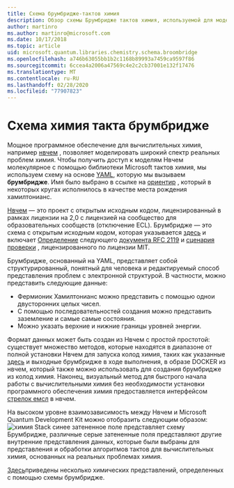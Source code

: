 ```yaml
---
title: Схема брумбридже-тактов химия
description: Обзор схемы Брумбридже тактов химия, используемой для моделирования реальных проблем химия с Microsoft Quantum Development Kit.
author: martinro
ms.author: martinro@microsoft.com
ms.date: 10/17/2018
ms.topic: article
uid: microsoft.quantum.libraries.chemistry.schema.broombridge
ms.openlocfilehash: a746b63055bb1b2c1168b89993a7459ca9597f86
ms.sourcegitcommit: 6ccea4a2006a47569c4e2c2cb37001e132f17476
ms.translationtype: MT
ms.contentlocale: ru-RU
ms.lasthandoff: 02/28/2020
ms.locfileid: "77907823"
---
```

# <a name="broombridge-quantum-chemistry-schema"></a>Схема химия такта брумбридже # 

Мощное программное обеспечение для вычислительных химия, например [нвчем](http://www.nwchem-sw.org/) , позволяет моделировать широкий спектр реальных проблем химия. Чтобы получить доступ к моделям Нвчем молекулярное с помощью библиотеки Microsoft тактов химия, мы используем схему на основе [YAML](https://en.wikipedia.org/wiki/YAML), которую мы вызываем **брумбридже**. Имя было выбрано в ссылке на [ориентир](https://en.wikipedia.org/wiki/Broom_Bridge) , который в некоторых кругах исполнилось в качестве места рождения хамилтонианс. 

[Нвчем](https://github.com/nwchemgit/nwchem) — это проект с открытым исходным кодом, лицензированный в рамках лицензии на 2,0 с лицензией на сообщество для образовательных сообществ (отключение ECL). Брумбридже — это схема с открытым исходным кодом, которая указывается [здесь](xref:microsoft.quantum.libraries.chemistry.schema.broombridge) и включает [Определение](https://raw.githubusercontent.com/Microsoft/Quantum/master/Chemistry/Schema/broombridge-0.1.schema.json) следующего [документа RFC 2119](https://tools.ietf.org/html/rfc2119) и [сценария проверки](https://raw.githubusercontent.com/Microsoft/Quantum/master/Chemistry/Schema/validator.py) , лицензированного по лицензии MIT. 

Брумбридже, основанный на YAML, представляет собой структурированный, понятный для человека и редактируемый способ представления проблем с электронной структурой. В частности, можно представить следующие данные: 
- Фермионик Хамилтонианс можно представить с помощью однои двусторонних целых чисел. 
- С помощью последовательностей создания можно представить заземление и самые самые состояния.
- Можно указать верхние и нижние границы уровней энергии.

Формат данных может быть создан из Нвчем с простой простотой: существует множество методов, которые находятся в диапазоне от полной установки Нвчем для запуска колод химия, таких как указанные [здесь](https://github.com/nwchemgit/nwchem/tree/master/QA/chem_library_tests) и выходные брумбридже в ходе выполнения, в образе DOCKER из нвчем, который также можно использовать для создания брумбридже из колод химия. Наконец, визуальный метод для быстрого начала работы с вычислительными химия без необходимости установки программного обеспечения химия предоставляется интерфейсом [стрелок емсл](https://arrows.emsl.pnnl.gov/api/qsharp_chem) в нвчем. 

На высоком уровне взаимозависимость между Нвчем и Microsoft Quantum Development Kit можно отобразить следующим образом: ![химия Stack](~/media/broombridge.png) синее затененное поле представляет схему Брумбридже, различные серые затененные поля представляют другие внутренние представления данных, которые были выбраны для представления и обработки алгоритмов тактов для вычислительных химия, основанных на реальных проблемах химия. 

[Здесь](https://github.com/microsoft/Quantum/tree/master/Chemistry/IntegralData/YAML)приведены несколько химических представлений, определенных с помощью схемы брумбридже.
